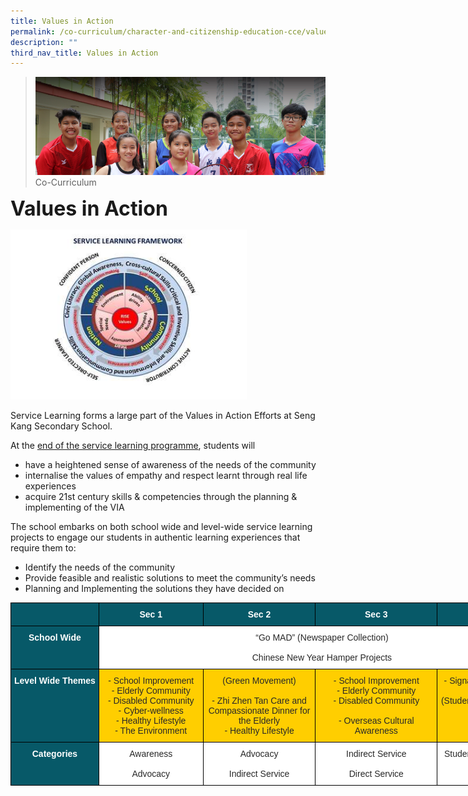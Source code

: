 ```yaml
---
title: Values in Action
permalink: /co-curriculum/character-and-citizenship-education-cce/values-in-action
description: ""
third_nav_title: Values in Action
---
```

>![](/images/About%20us.jpg)
>Co-Curriculum

**<font size=6>Values in Action</font>**<br>

<img src="/images/CCE/Service%20Learning%20Framework.jpg"  
     style="width:75%">
		 
Service Learning forms a large part of the Values in Action Efforts at Seng Kang Secondary School.

At the <u>end of the service learning programme</u>, students will

*   have a heightened sense of awareness of the needs of the community
*   internalise the values of empathy and respect learnt through real life experiences
*   acquire 21st century skills & competencies through the planning & implementing of the VIA

The school embarks on both school wide and level-wide service learning projects to engage our students in authentic learning experiences that require them to:

*   Identify the needs of the community
*   Provide feasible and realistic solutions to meet the community’s needs
*   Planning and Implementing the solutions they have decided on

<table style="border-collapse:collapse;border-spacing:0;table-layout: fixed; width: 856px" class="tg"><colgroup><col style="width: 141px"><col style="width: 167px"><col style="width: 180px"><col style="width: 195px"><col style="width: 173px"></colgroup><thead><tr><th style="background-color:#075968;border-color:black;border-style:solid;border-width:1px;font-family:Arial, sans-serif;font-size:14px;font-weight:normal;overflow:hidden;padding:10px 5px;text-align:left;vertical-align:top;word-break:normal"></th><th style="background-color:#075968;border-color:black;border-style:solid;border-width:1px;color:#FFF;font-family:Arial, sans-serif;font-size:14px;font-weight:bold;overflow:hidden;padding:10px 5px;text-align:center;vertical-align:top;word-break:normal"><span style="color:#FFF;background-color:#075968">Sec 1</span></th><th style="background-color:#075968;border-color:black;border-style:solid;border-width:1px;color:#FFF;font-family:Arial, sans-serif;font-size:14px;font-weight:bold;overflow:hidden;padding:10px 5px;text-align:center;vertical-align:top;word-break:normal"><span style="color:#FFF;background-color:#075968">Sec 2</span></th><th style="background-color:#075968;border-color:black;border-style:solid;border-width:1px;color:#FFF;font-family:Arial, sans-serif;font-size:14px;font-weight:bold;overflow:hidden;padding:10px 5px;text-align:center;vertical-align:top;word-break:normal"><span style="color:#FFF;background-color:#075968">Sec 3</span></th><th style="background-color:#075968;border-color:black;border-style:solid;border-width:1px;color:#FFF;font-family:Arial, sans-serif;font-size:14px;font-weight:bold;overflow:hidden;padding:10px 5px;text-align:center;vertical-align:top;word-break:normal"><span style="color:#FFF;background-color:#075968">Sec 4/5</span></th></tr></thead><tbody><tr><td style="background-color:#075968;border-color:black;border-style:solid;border-width:1px;color:#FFF;font-family:Arial, sans-serif;font-size:14px;font-weight:bold;overflow:hidden;padding:10px 5px;text-align:center;vertical-align:top;word-break:normal"><span style="color:#FFF;background-color:#075968">School Wide</span></td><td style="background-color:#FFF;border-color:black;border-style:solid;border-width:1px;color:#282828;font-family:Arial, sans-serif;font-size:14px;overflow:hidden;padding:10px 5px;text-align:center;vertical-align:top;word-break:normal" colspan="4">“Go MAD” (Newspaper Collection)<br><br>Chinese New Year Hamper Projects<br></td></tr><tr><td style="background-color:#075968;border-color:black;border-style:solid;border-width:1px;color:#FFF;font-family:Arial, sans-serif;font-size:14px;font-weight:bold;overflow:hidden;padding:10px 5px;text-align:center;vertical-align:top;word-break:normal"><span style="color:#FFF;background-color:#075968">Level Wide Themes</span></td><td style="background-color:#FFCE00;border-color:black;border-style:solid;border-width:1px;color:#282828;font-family:Arial, sans-serif;font-size:14px;overflow:hidden;padding:10px 5px;text-align:center;vertical-align:top;word-break:normal">- School Improvement<br>- Elderly Community<br>- Disabled Community<br>- Cyber-wellness<br>- Healthy Lifestyle<br>- The Environment</td><td style="background-color:#FFCE00;border-color:black;border-style:solid;border-width:1px;color:#282828;font-family:Arial, sans-serif;font-size:14px;overflow:hidden;padding:10px 5px;text-align:center;vertical-align:top;word-break:normal">(Green Movement)<br><br>- Zhi Zhen Tan Care and Compassionate Dinner for the Elderly<br>- Healthy Lifestyle</td><td style="background-color:#FFCE00;border-color:black;border-style:solid;border-width:1px;color:#282828;font-family:Arial, sans-serif;font-size:14px;overflow:hidden;padding:10px 5px;text-align:center;vertical-align:top;word-break:normal">- School Improvement<br>- Elderly Community<br>- Disabled Community<br><br>- Overseas Cultural Awareness<br></td><td style="background-color:#FFCE00;border-color:black;border-style:solid;border-width:1px;color:#282828;font-family:Arial, sans-serif;font-size:14px;overflow:hidden;padding:10px 5px;text-align:center;vertical-align:top;word-break:normal">- Signature programmes<br><br>(Student-initiated themes)</td></tr><tr><td style="background-color:#075968;border-color:black;border-style:solid;border-width:1px;color:#FFF;font-family:Arial, sans-serif;font-size:14px;font-weight:bold;overflow:hidden;padding:10px 5px;text-align:center;vertical-align:top;word-break:normal"><span style="color:#FFF;background-color:#075968">Categories</span></td><td style="background-color:#FFF;border-color:black;border-style:solid;border-width:1px;color:#282828;font-family:Arial, sans-serif;font-size:14px;overflow:hidden;padding:10px 5px;text-align:center;vertical-align:top;word-break:normal">Awareness<br><br>Advocacy<br></td><td style="background-color:#FFF;border-color:black;border-style:solid;border-width:1px;color:#282828;font-family:Arial, sans-serif;font-size:14px;overflow:hidden;padding:10px 5px;text-align:center;vertical-align:top;word-break:normal">Advocacy<br><br>Indirect Service</td><td style="background-color:#FFF;border-color:black;border-style:solid;border-width:1px;color:#282828;font-family:Arial, sans-serif;font-size:14px;overflow:hidden;padding:10px 5px;text-align:center;vertical-align:top;word-break:normal">Indirect Service<br><br>Direct Service</td><td style="background-color:#FFF;border-color:black;border-style:solid;border-width:1px;color:#282828;font-family:Arial, sans-serif;font-size:14px;overflow:hidden;padding:10px 5px;text-align:center;vertical-align:top;word-break:normal">Student initiated themes</td></tr></tbody></table>